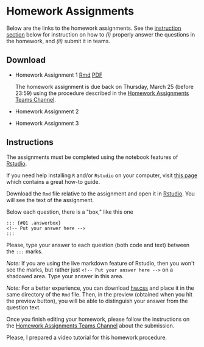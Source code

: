 # Homework Assignments

Below are the links to the homework assignments. See the [instruction section](#instruction) below for instruction on how to _(i)_ properly answer the questions in the homework, and _(ii)_ submit it in teams. 

## Download

- Homework Assignment 1 [Rmd](../../assets/homeworks/homework1.Rmd) [PDF](../../assets/homeworks/homework1.pdf)

  The homework assignment is due back on Thursday, March 25 (before 23:59) using the procedure described in the [Homework Assignments Teams Channel](https://teams.microsoft.com/l/channel/19%3a3a938b4e40ce466a9cf5bbdcffa124f4%40thread.tacv2/Homework%2520Assignments?groupId=3734028b-c82f-4a44-90d0-e5d52f8df440&tenantId=c7456b31-a220-47f5-be52-473828670aa1).


- Homework Assignment 2 
 
- Homework Assignment 3

## Instructions
The assignments must be completed using the notebook features of [Rstudio](https://rstudio.com/). 

If you need help installing `R` and/or `Rstudio` on your computer, visit [this page](https://rstudio-education.github.io/hopr/starting.html) which contains a great how-to guide. 

Download the `Rmd` file relative to the assignment and open it in [Rstudio](https://rstudio.com/).  You will see the text of the assignment. 

Below each question, there is a "box," like this one
```
::: {#Q1 .answerbox}
<!-- Put your answer here -->
:::
```

Please, type your answer to each question (both code and text) between the `:::` marks. 

_Note:_ If you are using the live markdown feature of Rstudio, then you won't see the marks, but rather just  `<!-- Put your answer here -->` on a shadowed area. Type your answer in this area.

_Note:_ For a better experience, you can download [hw.css](./asset/hw.css) and place it in the same directory of the `Rmd` file. Then, in the preview (obtained when you hit the preview button), you will be able to distinguish your answer from the question text. 

Once you finish editing your homework, please follow the instructions on the [Homework Assignments Teams Channel](https://teams.microsoft.com/l/channel/19%3a3a938b4e40ce466a9cf5bbdcffa124f4%40thread.tacv2/Homework%2520Assignments?groupId=3734028b-c82f-4a44-90d0-e5d52f8df440&tenantId=c7456b31-a220-47f5-be52-473828670aa1) about the submission. 

Please, I prepared a video tutorial for this homework procedure. 

